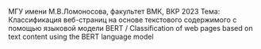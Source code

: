 МГУ имени М.В.Ломоносова, факультет ВМК, ВКР 2023
Тема: Классификация веб-страниц на основе текстового содержимого с помощью языковой модели BERT / Classification of web pages based on text content using the BERT language model
